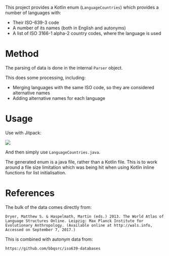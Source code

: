 This project provides a Kotlin enum (`LanguageCountries`) which provides a number of languages with:
- Their ISO-639-3 code
- A number of its names (both in English and autonyms)
- A list of ISO 3166-1 alpha-2 country codes, where the language is used

# Method

The parsing of data is done in the internal `Parser` object.

This does some processing, including:

- Merging languages with the same ISO code, so they are considered alternative names
- Adding alternative names for each language

# Usage

Use with Jitpack:

[![](https://jitpack.io/v/LukeNeedham/language-countries-kotlin.svg)](https://jitpack.io/#LukeNeedham/language-countries-kotlin)

And then simply use `LanguageCountries.java`.

The generated enum is a java file, rather than a Kotlin file.
This is to work around a file size limitation which was being hit when using Kotlin inline functions for list initialisation. 

# References

The bulk of the data comes directly from:

`Dryer, Matthew S. & Haspelmath, Martin (eds.) 2013. The World Atlas of Language Structures Online. Leipzig: Max Planck Institute for Evolutionary Anthropology. (Available online at http://wals.info, Accessed on September 7, 2017.)`

This is combined with autonym data from:

`https://github.com/bbqsrc/iso639-databases`